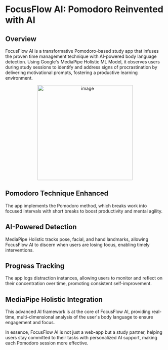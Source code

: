 # FocusFlow AI: Pomodoro Reinvented with AI
## Overview
FocusFlow AI is a transformative Pomodoro-based study app that infuses the proven time management technique with AI-powered body language detection. Using Google's MediaPipe Holistic ML Model, it observes users during study sessions to identify and address signs of procrastination by delivering motivational prompts, fostering a productive learning environment.
<p align="center">
  <img src="https://github.com/NathanielIskandar/FocusFlow_AI/assets/76016696/22d76e42-d88c-4a3e-a0a3-9dde4fd7b9bf" width="300" alt="image">
</p>

## Pomodoro Technique Enhanced
The app implements the Pomodoro method, which breaks work into focused intervals with short breaks to boost productivity and mental agility.

## AI-Powered Detection
MediaPipe Holistic tracks pose, facial, and hand landmarks, allowing FocusFlow AI to discern when users are losing focus, enabling timely interventions.

## Progress Tracking
The app logs distraction instances, allowing users to monitor and reflect on their concentration over time, promoting consistent self-improvement.

## MediaPipe Holistic Integration
This advanced AI framework is at the core of FocusFlow AI, providing real-time, multi-dimensional analysis of the user's body language to ensure engagement and focus.

In essence, FocusFlow AI is not just a web-app but a study partner, helping users stay committed to their tasks with personalized AI support, making each Pomodoro session more effective.


